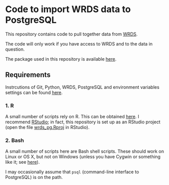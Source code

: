 Code to import WRDS data to PostgreSQL
=========

This repository contains code to pull together data from [WRDS](https://wrds-web.wharton.upenn.edu/wrds/).

The code will only work if you have access to WRDS and to the data in question.

The package used in this repository is available [here](https://github.com/iangow/wrds2pg). 

## Requirements

Instrcutions of Git, Python, WRDS, PostgreSQL and environment variables settings can be found [here](https://github.com/iangow/wrds2pg/blob/master/README.md).

### 1. R

A small number of scripts rely on R.
This can be obtained [here](https://cran.rstudio.com/).
I recommend [RStudio](https://www.rstudio.com/products/RStudio/);
in fact, this repository is set up as an RStudio project (open the file [wrds_pg.Rproj](https://github.com/iangow-public/wrds_pg/blob/master/wrds_pg.Rproj) in RStudio).

### 2. Bash

A small number of scripts here are Bash shell scripts.
These should work on Linux or OS X, but not on Windows (unless you have Cygwin or something like it; see [here](http://stackoverflow.com/questions/6413377/is-there-a-way-to-run-bash-scripts-on-windows)).

I may occasionally assume that `psql` (command-line interface to PostgreSQL) is on the path.
